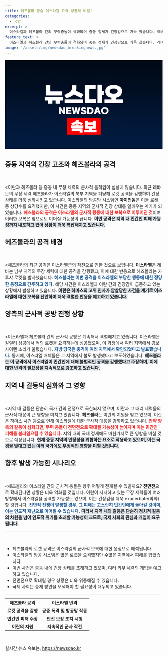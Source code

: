 ```yaml
---
title: 헤즈볼라 공습 이스라엘 요격 성공의 비밀!
categories:
  - 국방
excerpt: >
  이스라엘과 헤즈볼라 간의 무력충돌이 격화되며 중동 정세가 긴장감으로 가득 찼습니다. 레바논에서 발사된 로켓이 이스라엘의 아이언돔에 요격당하는 가운데, 보복 공격과 민간인 피해가 우려되고 있습니다. 전면전의 가능성이 높아지며 중동의 운명이 걸린 이 갈등, 과연 어떤 결말을 맞이할까요?
feature_text: >
  이스라엘과 헤즈볼라 간의 무력충돌이 격화되며 중동 정세가 긴장감으로 가득 찼습니다. 레바논에서 발사된 로켓이 이스라엘의 아이언돔에 요격당하는 가운데, 보복 공격과 민간인 피해가 우려되고 있습니다. 전면전의 가능성이 높아지며 중동의 운명이 걸린 이 갈등, 과연 어떤 결말을 맞이할까요?
image: '/assets/img/newsdao_breakingnews.jpg'
---
```


<p><img src="/assets/img/newsdao_breakingnews.jpg" alt="ontimetimes 속보" /></p>

<h2 data-ke-size="size26">중동 지역의 긴장 고조와 헤즈볼라의 공격</h2>

<p data-ke-size="size16">&nbsp;</p>

<p>&lt;이란과 헤즈볼라 등 중동 내 무장 세력의 군사적 움직임이 심상치 않습니다. 최근 레바논의 무장 세력 헤즈볼라가 이스라엘의 북부 지역을 겨냥해 로켓 공격을 감행하며 긴장 상태를 더욱 심화시키고 있습니다. 이스라엘의 방공망 시스템인 <b>아이언돔</b>은 이들 로켓 중 상당수를 요격했지만, 이 사건은 중동 지역의 군사적 긴장 상태를 일깨우는 계기가 되었습니다. <b><span style="color: #ee2323;">헤즈볼라의 공격은 이스라엘의 군사적 행동에 대한 보복으로 이루어진 것</span></b>이며 이러한 보복은 앞으로도 이어질 가능성이 큽니다. <b><span style="background-color: #21538527;">이번 공격은 지역 내 민간인 피해 가능성까지 내포하고 있어 상황이 더욱 복잡해지고 있습니다.</span></b></p></p>

<h2 data-ke-size="size26">헤즈볼라의 공격 배경</h2>

<p data-ke-size="size16">&nbsp;</p>

<p>&lt;헤즈볼라의 최근 공격은 이스라엘군의 작전으로 인한 것으로 보입니다. <b>이스라엘</b>은 레바논 남부 지역의 무장 세력에 대한 공격을 감행했고, 이에 대한 반응으로 헤즈볼라는 카투샤 로켓을 발사했습니다. <b><span style="color: #1a5490;">헤즈볼라는 이번 공격을 이스라엘의 부당한 행동에 대한 정당한 응징으로 간주하고 있다.</span></b> 해당 사건은 이스라엘과 이란 간의 긴장감이 급증하고 있는 상황에서 발생하고 있습니다. <b><span style="background-color: #21538527;">이란은 하마스의 고위 인사가 암살당한 사건을 계기로 이스라엘에 대한 보복을 선언하며 더욱 격렬한 반응을 예고하고 있습니다.</span></b></p></p>

<h2 data-ke-size="size26">양측의 군사적 공방 진행 상황</h2>

<p data-ke-size="size16">&nbsp;</p>

<p>&lt;이스라엘과 헤즈볼라 간의 군사적 공방은 계속해서 격렬해지고 있습니다. 이스라엘은 갈릴리 상공에서 적의 로켓을 요격하는데 성공했으며, 이 과정에서 여러 지역에서 경보 사이렌 소리가 울렸습니다. <b><span style="color: #1a5490;">지방 당국은 충격이 여러 지역에서 확인되었다고 발표했습니다.</span></b> 동시에, 이스라엘 매체들은 그 지역에서 불도 발생했다고 보도하였습니다. <b><span style="background-color: #21538527;">헤즈볼라는 이 공격에서 이스라엘이 민간인에 대해 불법적인 공격을 감행했다고 주장하며, 이에 대한 반격의 필요성을 지속적으로 강조하고 있습니다.</span></b></p></p>

<h2 data-ke-size="size26">지역 내 갈등의 심화와 그 영향</h2>

<p data-ke-size="size16">&nbsp;</p>

<p>&lt;지역 내 갈등은 단순히 국가 간의 전쟁으로 국한되지 않으며, 이란과 그 대리 세력들의 군사적 대응이 큰 영향을 미치고 있습니다. <b>헤즈볼라</b>는 이란의 지원을 받고 있으며, 이란은 하마스 사건 등으로 인해 이스라엘에 대한 군사적 대응을 강화하고 있습니다. <b><span style="color: #ee2323;">만약 양측의 갈등이 심화되면, 무력 충돌이 전면전으로 확대될 가능성이 높아지며 이는 민간인 피해를 불러일으킬 수 있습니다.</span></b> 지역 내의 국제 정세에도 마찬가지로 큰 영향을 미칠 것으로 예상됩니다. <b><span style="background-color: #21538527;">현재 중동 지역의 안정성을 위협하는 요소로 작용하고 있으며, 이는 국경을 맞대고 있는 여러 국가에도 부정적인 영향을 미칠 것입니다.</span></b></p></p>

<h2 data-ke-size="size26">향후 발생 가능한 시나리오</h2>

<p data-ke-size="size16">&nbsp;</p>

<p>&lt;헤즈볼라와 이스라엘 간의 군사적 충돌은 향후 어떻게 전개될 수 있을까요? <b>전면전</b>으로 확대된다면 상황은 더욱 악화될 것입니다. 이란이 지지하고 있는 무장 세력들이 여러 방향에서 이스라엘을 공격할 가능성도 있으며, 이는 긴장감을 더욱 exacerbate(악화)할 것입니다. <b><span style="color: #1a5490;">전면적 전쟁이 발생할 경우, 그 피해는 고스란히 민간인에게 돌아갈 것이며, 이는 인도적 재난으로 이어질 수 있습니다.</span></b> <b><span style="background-color: #21538527;">따라서 지역 내의 갈등은 단순히 정치적 갈등의 차원을 넘어 인도적 위기를 초래할 가능성이 크므로, 국제 사회의 관심과 개입이 요구됩니다.</span></b></p></p>

<hr>

<p data-ke-size="size16">&nbsp;</p>

<ul>
<li>헤즈볼라의 로켓 공격은 이스라엘의 군사적 보복에 대한 응징으로 해석됩니다.</li>
<li>이스라엘의 방공 시스템은 많은 로켓을 요격했지만 수많은 지역에서 피해를 입었습니다.</li>
<li>이번 사건은 중동 내에 긴장 상태를 초래하고 있으며, 여러 외부 세력의 개입을 예고하고 있습니다.</li>
<li>전면전으로 확대될 경우 상황은 더욱 위중해질 수 있습니다.</li>
<li>국제 사회는 중재 방안을 모색해야 할 필요성이 대두되고 있습니다.</li>
</ul>

<hr>

<table style="width: 100%;">
<tr>
<td style="text-align: center; height: 17px;"><b>헤즈볼라 공격</b></td>
<td style="text-align: center; height: 17px;"><b>이스라엘 반격</b></td>
</tr>
<tr>
<td style="text-align: center; height: 17px;"><b>로켓 공격을 감행</b></td>
<td style="text-align: center; height: 17px;"><b>공중 폭격 및 방공망 작동</b></td>
</tr>
<tr>
<td style="text-align: center; height: 17px;"><b>민간인 피해 주장</b></td>
<td style="text-align: center; height: 17px;"><b>안전 보장 조치 시행</b></td>
</tr>
<tr>
<td style="text-align: center; height: 17px;"><b>이란의 지원</b></td>
<td style="text-align: center; height: 17px;"><b>지속적인 군사 작전</b></td>
</tr>
</table>

<p data-ke-size="size16">&nbsp;</p>
실시간 뉴스 속보는, <a href="https://newsdao.kr" rel="dofollow">https://newsdao.kr</a>


